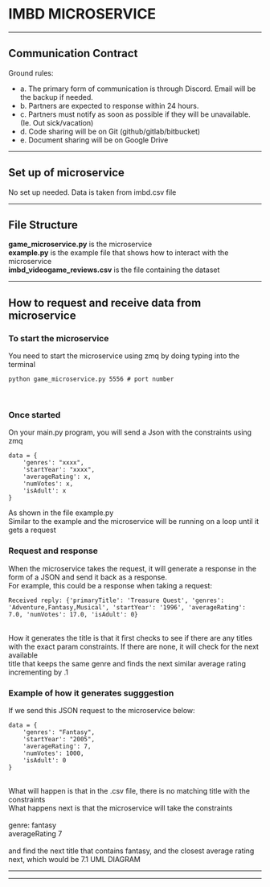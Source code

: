 
# IMBD MICROSERVICE
***

## Communication Contract

Ground rules:
- a. The primary form of communication is through Discord. Email will be the backup if needed.
- b. Partners are expected to response within 24 hours.
- c. Partners must notify as soon as possible if they will be unavailable. (Ie. Out sick/vacation)
- d. Code sharing will be on Git (github/gitlab/bitbucket)
- e. Document sharing will be on Google Drive 

***

## Set up of microservice

No set up needed. Data is taken from imbd.csv file
***

## File Structure

**game_microservice.py** is the microservice <br>
**example.py** is the example file that shows how to interact with the microservice <br>
**imbd_videogame_reviews.csv** is the file containing the dataset
***

## How to request and receive data from microservice

### To start the microservice

You need to start the microservice using zmq by doing typing into the terminal <br>
```
python game_microservice.py 5556 # port number
```
<br>

### Once started
On your main.py program, you will send a Json with the constraints using zmq <br>
```
data = {
    'genres': "xxxx",
    'startYear': "xxxx",
    'averageRating': x,
    'numVotes': x,
    'isAdult': x
}
```
As shown in the file example.py
<br>
Similar to the example and the microservice will be running on a loop until it gets a request
<br>

### Request and response

When the microservice takes the request, it will generate a response in the form of a JSON and send it back as a response. <br>
For example, this could be a response when taking a request: <br>

```
Received reply: {'primaryTitle': 'Treasure Quest', 'genres': 'Adventure,Fantasy,Musical', 'startYear': '1996', 'averageRating': 7.0, 'numVotes': 17.0, 'isAdult': 0}
```
<br>
How it generates the title is that it first checks to see if there are any titles with the exact param constraints. If there are none, it will check for the next available <br>
title that keeps the same genre and finds the next similar average rating incrementing by .1 <br>

### Example of how it generates sugggestion
If we send this JSON request to the microservice below: <br>
```
data = {
    'genres': "Fantasy",
    'startYear': "2005",
    'averageRating': 7,
    'numVotes': 1000,
    'isAdult': 0
}
```
<br>
What will happen is that in the .csv file, there is no matching title with the constraints <br>
What happens next is that the microservice will take the constraints <br>
<br>
genre: fantasy
<br>
averageRating 7
<br>
<br>
and find the next title that contains fantasy, and the closest average rating next, which would be 7.1 <br?
***

## UML DIAGRAM
***



***
